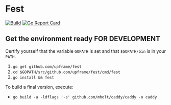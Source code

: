 # Fest

[![Build](https://img.shields.io/travis/upframe/fest.svg?style=flat-square)](https://travis-ci.org/upframe/fest)
[![Go Report Card](https://goreportcard.com/badge/github.com/upframe/fest?style=flat-square)](https://goreportcard.com/report/upframe/fest)

## Get the environment ready FOR DEVELOPMENT

Certify yourself that the variable `GOPATH` is set and that `$GOPATH/bin` is in your `PATH`.

1. `go get github.com/upframe/fest`
2. `cd $GOPATH/src/github.com/upframe/fest/cmd/fest`
3. `go install && fest`

To build a final version, execute:

+ `go build -a -ldflags '-s' github.com/mholt/caddy/caddy -o caddy`
